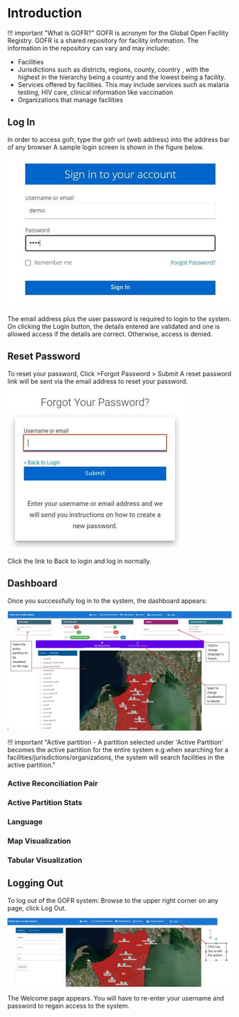 # Introduction

!!! important "What is GOFR?"
GOFR is acronym for the Global Open Facility Registry.
GOFR is a shared repository for facility information. The information in the repository can vary and may include:

- Facilities
- Jurisdictions such as districts, regions, county, country , with the highest in the hierarchy being a country and the lowest being a facility.
- Services offered by facilities. This may include services such as malaria testing, HIV care, clinical information like vaccination
- Organizations that manage facilities

## Log In

In order to access gofr, type the gofr url (web address) into the address bar of any browser A sample login screen is shown in the figure below.

![Alt text](../img/gofrlogin.JPG 'GOFR Login Page')

The email address plus the user password is required to login to the system. On clicking the Login button, the details entered are validated and one is allowed access if the details are correct. Otherwise, access is denied.

## Reset Password

To reset your password, Click >Forgot Password > Submit
A reset password link will be sent via the email address to reset your password.

![Alt text](../img/forgot_password.jpg 'GOFR Forgot Password Page')

Click the link to Back to login and log in normally.

## Dashboard

Once you successfully log in to the system, the dashboard appears:

![Alt text](../img/dashboard.JPG 'GOFR Dashboard Page')

!!! important "Active partition - A partition selected under 'Active Partition' becomes the active partition for the entire system e.g.when searching for a facilities/jurisdictions/organizations, the system will search facilities in the active partition."

### Active Reconciliation Pair

### Active Partition Stats

### Language

### Map Visualization

### Tabular Visualization

## Logging Out

To log out of the GOFR system:
Browse to the upper right corner on any page, click Log Out.

![Alt text](../img/log_out.JPG 'GOFR Log Out Page')

The Welcome page appears. You will have to re-enter your username and password to regain access to the system.
